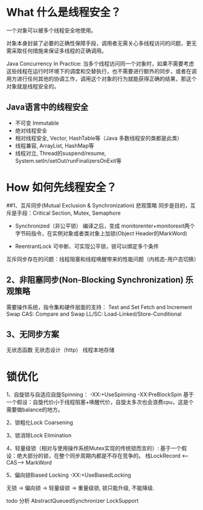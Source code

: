 # What 什么是线程安全？

一个对象可以被多个线程安全地使用。

对象本身封装了必要的正确性保障手段，调用者无需关心多线程访问的问题，更无需采取任何措施来保证多线程的正确调用。

Java Concurrency In Practice:
当多个线程访问同一个对象时，如果不需要考虑这些线程在运行时环境下的调度和交替执行，也不需要进行额外的同步，或者在调用方进行任何其他的协调工作，调用这个对象的行为就能获得正确的结果，那这个对象就是线程安全的。


## Java语言中的线程安全

- 不可变 Immutable
- 绝对线程安全 
- 相对线程安全, Vector, HashTable等（Java 多数线程安的类都是此类）
- 线程兼容, ArrayList, HashMap等
- 线程对立, Thread的suspend/resume, System.setIn/setOut/runFinalizersOnExit等

# How 如何先线程安全？

##1、互斥同步(Mutual Exclusion & Synchronization) 悲观策略
同步是目的，互斥是手段：Critical Section, Mutex, Semaphore

* Synchronized（非公平锁）
编译之后，变成 monitorenter+monitorexit两个字节码指令，在实例对象或者类对象上加锁(Object Header的MarkWord)

* ReentrantLock
可中断、可实现公平锁，锁可以绑定多个条件

互斥同步存在的问题：线程阻塞和线程唤醒带来的性能问题（内核态-用户态切换）


## 2、非阻塞同步(Non-Blocking Synchronization) 乐观策略
需要操作系统，指令集和硬件层面的支持：
Test and Set
Fetch and Increment
Swap
CAS: Compare and Swap
LL/SC: Load-Linked/Store-Conditional

## 3、无同步方案
无状态函数
无状态设计（http）
线程本地存储

# 锁优化
1、自旋锁与自适应自旋Spinning：
-XX:+UseSpinning
-XX:PreBlockSpin
基于一个假设：自旋代价小于线程阻塞+唤醒代价，自旋太多次也会浪费cpu，这是个需要做balance的地方。

2、锁粗化Lock Coarsening 

3、锁消除Lock Elimination 

4、轻量级锁（相对与使用操作系统Mutex实现的传统锁而言的）:
基于一个假设：绝大部分的锁，在整个同步周期内都是不存在竞争的。
栈LockRecord <--CAS--> MarkWord


5、偏向锁Biased Locking
-XX:+UseBiasedLocking

无锁 -> 偏向锁 -> 轻量级锁 -> 重量级锁, 锁只能升级, 不能降级.

todo 分析
AbstractQueuedSynchronizer
LockSupport










